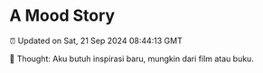 # A Mood Story

⏰ Updated on Sat, 21 Sep 2024 08:44:13 GMT

💭 Thought: Aku butuh inspirasi baru, mungkin dari film atau buku.


